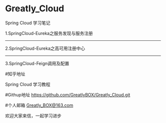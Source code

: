 # Greatly_Cloud
Spring  Cloud  学习笔记

1.SpringCloud-Eureka之服务发现与服务注册
***
2.SpringCloud-Eureka之高可用注册中心
***
3.SpringCloud-Feign调用及配置



#知乎地址

Spring Cloud 学习教程

#Githup地址
https://github.com/GreatlyBOX/Greatly_Cloud.git

#个人邮箱
Greatly_BOX@163.com


欢迎大家来信，一起学习进步
